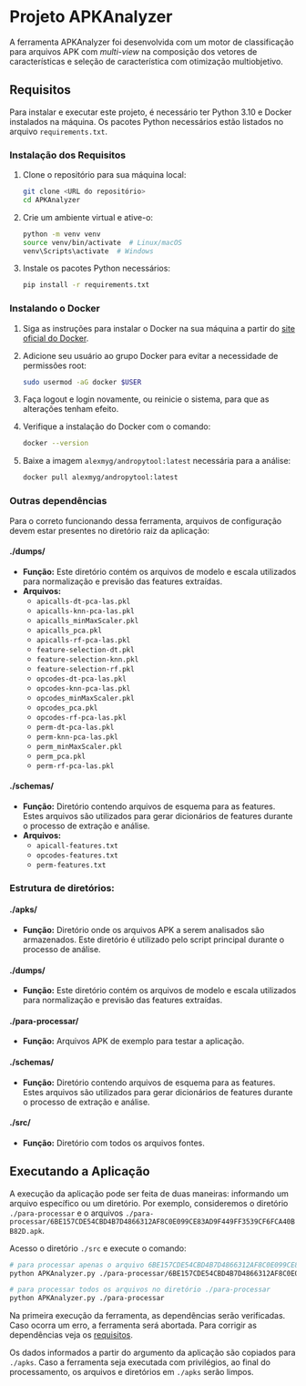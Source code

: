 # Projeto APKAnalyzer

A ferramenta APKAnalyzer foi desenvolvida com um motor de classificação para arquivos APK com *multi-view* na composição dos vetores de características e seleção de característica com otimização multiobjetivo.


## Requisitos
Para instalar e executar este projeto, é necessário ter Python 3.10 e Docker instalados na máquina. Os pacotes Python necessários estão listados no arquivo `requirements.txt`.

### Instalação dos Requisitos
1. Clone o repositório para sua máquina local:
    ```sh
    git clone <URL do repositório>
    cd APKAnalyzer
    ```

2. Crie um ambiente virtual e ative-o:
    ```sh
    python -m venv venv
    source venv/bin/activate  # Linux/macOS
    venv\Scripts\activate  # Windows
    ```

3. Instale os pacotes Python necessários:
    ```sh
    pip install -r requirements.txt
    ```
### Instalando o Docker
1. Siga as instruções para instalar o Docker na sua máquina a partir do [site oficial do Docker](https://docs.docker.com/get-docker/).

2. Adicione seu usuário ao grupo Docker para evitar a necessidade de permissões root:
    ```sh
    sudo usermod -aG docker $USER
    ```

3. Faça logout e login novamente, ou reinicie o sistema, para que as alterações tenham efeito.

4. Verifique a instalação do Docker com o comando:
    ```sh
    docker --version
    ```

5. Baixe a imagem `alexmyg/andropytool:latest` necessária para a análise:
    ```sh
    docker pull alexmyg/andropytool:latest
    ```
### Outras dependências

Para o correto funcionando dessa ferramenta, arquivos de configuração devem estar presentes no diretório raiz da aplicação:

#### ./dumps/
- **Função:** Este diretório contém os arquivos de modelo e escala utilizados para normalização e previsão das features extraídas.
- **Arquivos:**
  - `apicalls-dt-pca-las.pkl`
  - `apicalls-knn-pca-las.pkl`
  - `apicalls_minMaxScaler.pkl`
  - `apicalls_pca.pkl`
  - `apicalls-rf-pca-las.pkl`
  - `feature-selection-dt.pkl`
  - `feature-selection-knn.pkl`
  - `feature-selection-rf.pkl`
  - `opcodes-dt-pca-las.pkl`
  - `opcodes-knn-pca-las.pkl`
  - `opcodes_minMaxScaler.pkl`
  - `opcodes_pca.pkl`
  - `opcodes-rf-pca-las.pkl`
  - `perm-dt-pca-las.pkl`
  - `perm-knn-pca-las.pkl`
  - `perm_minMaxScaler.pkl`
  - `perm_pca.pkl`
  - `perm-rf-pca-las.pkl`



#### ./schemas/
- **Função:** Diretório contendo arquivos de esquema para as features. Estes arquivos são utilizados para gerar dicionários de features durante o processo de extração e análise.
- **Arquivos:**
  - `apicall-features.txt`
  - `opcodes-features.txt`
  - `perm-features.txt`

### Estrutura de diretórios:

#### ./apks/
- **Função:** Diretório onde os arquivos APK a serem analisados são armazenados. Este diretório é utilizado pelo script principal durante o processo de análise.
  
#### ./dumps/
- **Função:** Este diretório contém os arquivos de modelo e escala utilizados para normalização e previsão das features extraídas.

#### ./para-processar/
- **Função:** Arquivos APK de exemplo para testar a aplicação.

#### ./schemas/
- **Função:** Diretório contendo arquivos de esquema para as features. Estes arquivos são utilizados para gerar dicionários de features durante o processo de extração e análise.

#### ./src/
- **Função:** Diretório com todos os arquivos fontes.

## Executando a Aplicação
A execução da aplicação pode ser feita de duas maneiras: informando um arquivo específico ou um diretório. Por exemplo, consideremos o diretório `./para-processar` e o arquivos `./para-processar/6BE157CDE54CBD4B7D4866312AF8C0E099CE83AD9F449FF3539CF6FCA40BB82D.apk`.

Acesso o diretório `./src` e execute o comando:

```sh
# para processar apenas o arquivo 6BE157CDE54CBD4B7D4866312AF8C0E099CE83AD9F449FF3539CF6FCA40BB82D.apk
python APKAnalyzer.py ./para-processar/6BE157CDE54CBD4B7D4866312AF8C0E099CE83AD9F449FF3539CF6FCA40BB82D.apk 
```
```sh
# para processar todos os arquivos no diretório ./para-processar
python APKAnalyzer.py ./para-processar 
```


Na primeira execução da ferramenta, as dependências serão verificadas. Caso ocorra um erro, a ferramenta será abortada. Para corrigir as dependências veja os  [requisitos](#requisitos).

Os dados informados a partir do argumento da aplicação são copiados para `./apks`. Caso a ferramenta seja executada com privilégios, ao final do processamento, os arquivos e diretórios em `./apks` serão limpos.
